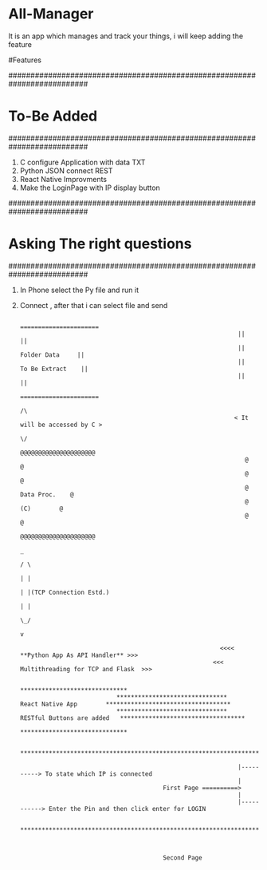 # All-Manager
It is an app which manages and track your things, i will keep adding the feature

#Features

##########################################################################
#                             To-Be Added
##########################################################################

1. C configure Application with data TXT 
2. Python JSON connect REST 
3. React Native Improvments
4. Make the LoginPage with IP display button


##########################################################################
#                      Asking The right questions
##########################################################################

1. In Phone select the Py file and run it
2. Connect , after that i can select file and send


                                                                     ======================
                                                                    ||                    ||
                                                                    ||    Folder Data     ||
                                                                    ||   To Be Extract    ||
                                                                    ||                    || 
                                                                     ======================
                                                                              /\
                                                                   < It will be accessed by C >        
                                                                              \/
                                                                      @@@@@@@@@@@@@@@@@@@@@
                                                                      @                   @
                                                                      @                   @                                    
                                                                      @     Data Proc.    @ 
                                                                      @        (C)        @ 
                                                                      @                   @
                                                                      @@@@@@@@@@@@@@@@@@@@@
                                                                                _
                                                                               / \
                                                                               | |
                                                                               | |(TCP Connection Estd.)
                                                                               | |
                                                                               \_/
                                                                                v
                                                                                
                                                               <<<< **Python App As API Handler** >>>
                                                             <<<  Multithreading for TCP and Flask  >>>

                                                                 ******************************
                                  *******************************       React Native App        ***********************************
                                  *******************************   RESTful Buttons are added   ***********************************
                                                                 ******************************

                                        ***************************************************************************************
                                        
                                                                    |----------> To state which IP is connected
                                                                    |   
                                               First Page ==========>
                                                                    |
                                                                    |-----------> Enter the Pin and then click enter for LOGIN
                                                                    
                                        ***************************************************************************************
                                         
                                         
                                         
                                               Second Page 

                                                                   

                                                                                


                        

